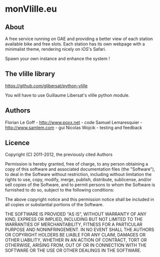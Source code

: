 # monVlille.eu

## About

A free service running on GAE and providing a better view of each
station available bike and free slots. Each station has its own
webpage with a minimalist theme, rendering nicely on iOS's Safari.

Spawn your own instance and enhance the system !

## The vlille library

https://github.com/glibersat/python-vlille

You will have to use Guillaume Libersat's vlille python module.

## Authors

Florian Le Goff - http://www.poxx.net - code
Samuel Lemaresquier - http://www.samlem.com - gui
Nicolas Wojcik - testing and feedback

## Licence

Copyright (C) 2011-2012, the previously cited Authors

Permission is hereby granted, free of charge, to any person obtaining a copy
of this software and associated documentation files (the "Software"), to deal
in the Software without restriction, including without limitation the rights
to use, copy, modify, merge, publish, distribute, sublicense, and/or sell
copies of the Software, and to permit persons to whom the Software is
furnished to do so, subject to the following conditions:

The above copyright notice and this permission notice shall be included in
all copies or substantial portions of the Software.

THE SOFTWARE IS PROVIDED "AS IS", WITHOUT WARRANTY OF ANY KIND, EXPRESS OR
IMPLIED, INCLUDING BUT NOT LIMITED TO THE WARRANTIES OF MERCHANTABILITY,
FITNESS FOR A PARTICULAR PURPOSE AND NONINFRINGEMENT. IN NO EVENT SHALL THE
AUTHORS OR COPYRIGHT HOLDERS BE LIABLE FOR ANY CLAIM, DAMAGES OR OTHER
LIABILITY, WHETHER IN AN ACTION OF CONTRACT, TORT OR OTHERWISE, ARISING FROM,
OUT OF OR IN CONNECTION WITH THE SOFTWARE OR THE USE OR OTHER DEALINGS IN
THE SOFTWARE.
